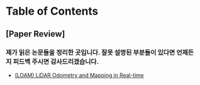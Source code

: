 ---
---
# Table of Contents

## [Paper Review]
### **제가 읽은 논문들을 정리한 곳입니다. 잘못 설명된 부분들이 있다면 언제든지 피드백 주시면 감사드리겠습니다.**


* [(LOAM) LiDAR Odometry and Mapping in Real-time](/_posts/2021-01-03-loam.md) <br>

<!-- {% include posts/index.html %} -->
